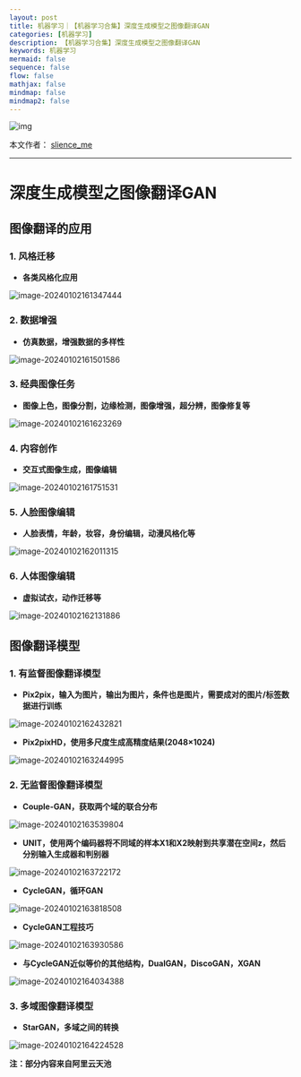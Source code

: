 ```yaml
---
layout: post
title: 机器学习｜【机器学习合集】深度生成模型之图像翻译GAN
categories: [机器学习]
description: 【机器学习合集】深度生成模型之图像翻译GAN
keywords: 机器学习
mermaid: false
sequence: false
flow: false
mathjax: false
mindmap: false
mindmap2: false
---
```


![img](/images/posts/logo_slienceme3.png)

本文作者： [slience_me](https://slienceme.cn/)

---

# 深度生成模型之图像翻译GAN

## 图像翻译的应用

### 1. 风格迁移

- **各类风格化应用**

![image-20240102161347444](/images/posts/image-20240102161347444.png)

### 2. 数据增强

- **仿真数据，增强数据的多样性**

![image-20240102161501586](/images/posts/image-20240102161501586.png)



### 3. 经典图像任务

- **图像上色，图像分割，边缘检测，图像增强，超分辨，图像修复等**

![image-20240102161623269](/images/posts/image-20240102161623269.png)

### 4. 内容创作

- **交互式图像生成，图像编辑**

![image-20240102161751531](/images/posts/image-20240102161751531.png)

### 5. 人脸图像编辑

- **人脸表情，年龄，妆容，身份编辑，动漫风格化等**

![image-20240102162011315](/images/posts/image-20240102162011315.png)

### 6. 人体图像编辑

- **虚拟试衣，动作迁移等**

![image-20240102162131886](/images/posts/image-20240102162131886.png)

## 图像翻译模型

### 1. 有监督图像翻译模型

- **Pix2pix，输入为图片，输出为图片，条件也是图片，需要成对的图片/标签数据进行训练**

![image-20240102162432821](/images/posts/image-20240102162432821.png)

- **Pix2pixHD，使用多尺度生成高精度结果(2048×1024)**

![image-20240102163244995](/images/posts/image-20240102163244995.png)

### 2. 无监督图像翻译模型

- **Couple-GAN，获取两个域的联合分布**

![image-20240102163539804](/images/posts/image-20240102163539804.png)

- **UNIT，使用两个编码器将不同域的样本X1和X2映射到共享潜在空间z，然后分别输入生成器和判别器**

![image-20240102163722172](/images/posts/image-20240102163722172.png)

- **CycleGAN，循环GAN**

![image-20240102163818508](/images/posts/image-20240102163818508.png)

- **CycleGAN工程技巧**

![image-20240102163930586](/images/posts/image-20240102163930586.png)

- **与CycleGAN近似等价的其他结构，DualGAN，DiscoGAN，XGAN**

![image-20240102164034388](/images/posts/image-20240102164034388.png)

###  3. 多域图像翻译模型

- **StarGAN，多域之间的转换**

![image-20240102164224528](/images/posts/image-20240102164224528.png)

**注：部分内容来自阿里云天池**
